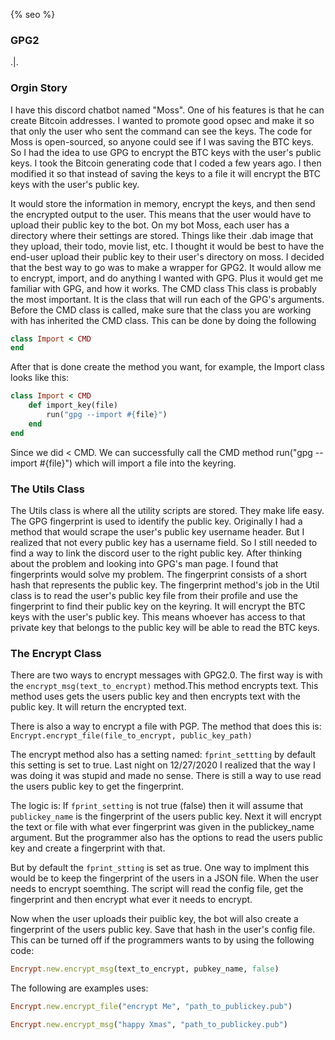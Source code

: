 {% seo %}
### GPG2
.|.



### Orgin Story
I have this discord chatbot named "Moss". One of his features is that he can create Bitcoin addresses. I wanted to promote good opsec and make it so that only the user who sent the command can see the keys. The code for Moss is open-sourced, so anyone could see if I was saving the BTC keys.
So I had the idea to use GPG to encrypt the BTC keys with the user's public keys.
 I took the Bitcoin generating code that I coded a few years ago. I then modified it so that instead of saving the keys to a file it will encrypt the BTC keys with the user's public key. 


It would store the information in memory, encrypt the keys, and then send the encrypted output to the user.
This means that the user would have to upload their public key to the bot. On my bot Moss, each user has a directory where their settings are stored. Things like their .dab image that they upload, their todo, movie list, etc. I thought it would be best to have the end-user upload their public key to their user's directory on moss.
I decided that the best way to go was to make a wrapper for GPG2. It would allow me to encrypt, import, and do anything I wanted with GPG. Plus it would get me familiar with GPG, and how it works.
The CMD class
This class is probably the most important. It is the class that will run each of the GPG's arguments.
Before the CMD class is called, make sure that the class you are working with has inherited the CMD class. This can be done by doing the following
```ruby
class Import < CMD
end
```
After that is done create the method you want, for example, the Import class looks like this:
```ruby
class Import < CMD
    def import_key(file)
        run("gpg --import #{file}")
    end
end
```
Since we did < CMD. We can successfully call the CMD method run("gpg --import #{file}") which will import a file into the keyring.

### The Utils Class
The Utils class is where all the utility scripts are stored. They make life easy. The GPG fingerprint is used to identify the public key.
Originally I had a method that would scrape the user's public key username header. But I realized that not every public key has a username field. So I still needed to find a way to link the discord user to the right public key. After thinking about the problem and looking into GPG's man page. I found that fingerprints would solve my problem.
The fingerprint consists of a short hash that represents the public key. The fingerprint method's job in the Util class is to read the user's public key file from their profile and use the fingerprint to find their public key on the keyring. It will encrypt the BTC keys with the user's public key. This means whoever has access to that private key that belongs to the public key will be able to read the BTC keys.

### The Encrypt Class
There are two ways to encrypt messages with GPG2.0. The first way is with the `encrypt_msg(text_to_encrypt)` method.This method encrypts text. This method uses gets the users public key and then encrypts text with the public key. It will return the encrypted text. 

There is also a way to encrypt a file with PGP. The method that does this is: `Encrypt.encrypt_file(file_to_encrypt, public_key_path)`
 
 The encrypt method also has a setting named: `fprint_settting` by default this setting is set to true.  Last night on 12/27/2020 I realized that the way I was doing it was stupid and made no sense. There is still a way to use read the users public key to get the fingerprint.
 
 
 The logic is: 
 If `fprint_setting` is not true (false) then
 it will assume that `publickey_name` is the fingerprint of the users public key. Next it will encrypt the text or file with what ever
 fingerprint was given in the publickey_name argument. But the programmer also has the options to read the users public key and create a fingerprint with that. 
 
 But by default the `fprint_stting` is set as true. One way to implment this would be to keep the fingerprint of the users in a JSON file. When the user needs to encrypt soemthing. The script will read the config file, get the fingerprint and then encrypt what ever it needs to  encrypt. 
 




Now when the user uploads their puiblic key, the bot will also create a fingerprint of the users public key. Save that hash in the user's config file. 
This can be turned off if the programmers wants to by using the following code:

```ruby
Encrypt.new.encrypt_msg(text_to_encrypt, pubkey_name, false)
```


The following are examples uses:
```ruby
Encrypt.new.encrypt_file("encrypt Me", "path_to_publickey.pub")
```
```ruby
Encrypt.new.encrypt_msg("happy Xmas", "path_to_publickey.pub")
```
